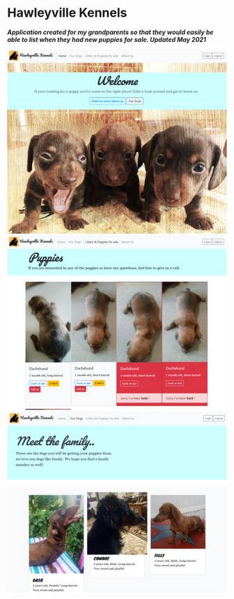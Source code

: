 # Hawleyville Kennels
**_Application created for my grandparents so that they would easily be able to list when they had new puppies for sale. Updated May 2021_**

![Screenshot](hkennels.png)
![Screenshot](hkennels2.png)
![Screenshot](hkennels3.png)
